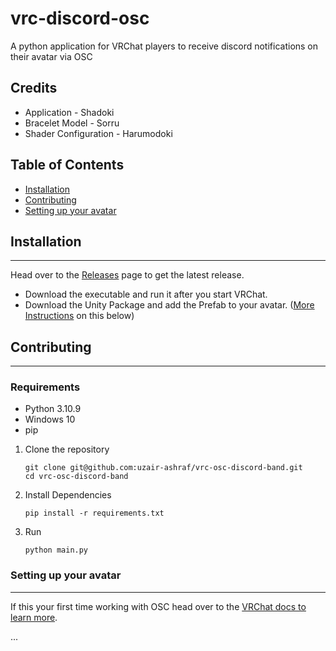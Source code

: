 # vrc-discord-osc

A python application for VRChat players to receive discord notifications on their avatar via OSC

## Credits

- Application - Shadoki
- Bracelet Model - Sorru
- Shader Configuration - Harumodoki

## Table of Contents

- [Installation](#installation)
- [Contributing](#contributing)
- [Setting up your avatar](#setting-up-your-avatar)

## Installation

---

Head over to the [Releases](https://github.com/uzair-ashraf/vrc-osc-discord-band/releases) page to get the latest release.

- Download the executable and run it after you start VRChat.
- Download the Unity Package and add the Prefab to your avatar. ([More Instructions](#setting-up-your-avatar) on this below)

## Contributing

---

### Requirements

- Python 3.10.9
- Windows 10
- pip

1. Clone the repository

   ```shell
   git clone git@github.com:uzair-ashraf/vrc-osc-discord-band.git
   cd vrc-osc-discord-band
   ```

1. Install Dependencies

   ```shell
   pip install -r requirements.txt
   ```

1. Run

   ```shell
   python main.py
   ```

### Setting up your avatar

---

If this your first time working with OSC head over to the [VRChat docs to learn more](https://docs.vrchat.com/docs/osc-overview).

...